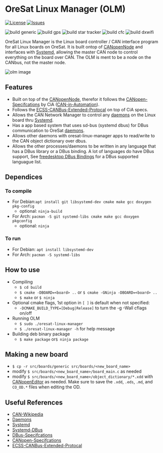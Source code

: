 # OreSat Linux Manager (OLM)

[![License](https://img.shields.io/github/license/oresat/oresat-linux-manager)](./LICENSE)
[![Issues](https://img.shields.io/github/issues/oresat/oresat-linux-manager)](https://github.com/oresat/oresat-linux-manager/issues)

![build generic](https://github.com/oresat/oresat-linux-manager/workflows/build%20generic/badge.svg)
![build gps](https://github.com/oresat/oresat-linux-manager/workflows/build%20gps/badge.svg)
![build star tracker](https://github.com/oresat/oresat-linux-manager/workflows/build%20star%20tracker/badge.svg)
![build cfc](https://github.com/oresat/oresat-linux-manager/workflows/build%20cfc/badge.svg)
![build dxwifi](https://github.com/oresat/oresat-linux-manager/workflows/build%20dxwifi/badge.svg)

OreSat Linux Manager is the Linux board controller / CAN interface program for
all Linux boards on OreSat. It is built ontop of [CANopenNode] and interfaces
with [Systemd], allowing the master CAN node to control everything on the board
over CAN. The OLM is ment to be a node on the CANbus, not the master node.

![olm image](docs/oresat-linux-manager.jpg)

## Features

- Built on top of the [CANopenNode], therefor it follows the
[CANopen-Specifcations] by CiA ([CAN-in-Automation]).
- Follows the [ECSS-CANBus-Extended-Protocal] on top of CiA specs.
- Allows the CAN Network Manager to control any [daemons] on the Linux board
thru [Systemd].
- Has a app based system that uses sd-bus (systemd dbus) for DBus communication
to OreSat [daemons].
- Allows other daemons with oresat-linux-manager apps to read/write to the CAN
object dictionary over dbus.
- Allows the other processes/daemons to be written in any language that has a
DBus library or a DBus binding. A lot of languages do have DBus support, See
[freedesktop DBus Bindings] for a DBus supported languague list.

## Dependices

### To compile

- For Debian:`apt install git libsystemd-dev cmake make gcc doxygen pkg-config`
  - optional: `ninja-build`
- For Arch: `pacman -S git systemd-libs cmake make gcc doxygen pkgconfig`
  - optional: `ninja`

### To run

- For Debian: `apt install libsystemd-dev`
- For Arch: `pacman -S systemd-libs`

## How to use

- Compiling
  - `$ cd build`
  - `$ cmake -DBOARD=<board> ..` or `$ cmake -GNinja -DBOARD=<board> ..`
  - `$ make` or `$ ninja`
- Optional cmake flags, 1st option in `[ ]` is default when not specified:
  - `-DCMAKE_BUILD_TYPE=[Debug|Release]` to turn the -g -Wall cflags on/off
- Running OLM
  - `$ sudo ./oresat-linux-manager`
  - `$ ./oresat-linux-manager -h` for help message
- Building deb binary package
  - `$ make package` or`$ ninja package`

## Making a new board

- `$ cp -r src/boards/generic src/boards/<new_board_name>`
- modify `$ src/boards/<new_board_name>/board_main.c` as needed
- modify `$ src/boards/<new_board_name>/object_dictionary/*.xdd` with
[CANopenEditor] as needed. Make sure to save the `.xdd`, `.eds`, `.md`, and
`CO_OD.*` files when editing the OD.

## Useful References

- [CAN-Wikipedia]
- [Daemons]
- [Systemd]
- [Systemd-DBus]
- [DBus-Specifcations]
- [CANopen-Specifcations]
- [ECSS-CANBus-Extended-Protocal]

<!-- References -->
[CAN-Wikipedia]:https://en.wikipedia.org/wiki/CAN_bus
[Daemons]:https://www.freedesktop.org/software/systemd/man/daemon.html
[Systemd]:https://freedesktop.org/wiki/Software/systemd/
[Systemd-DBus]:https://www.freedesktop.org/wiki/Software/systemd//
[DBus-Specifcations]:https://.freedesktop.org/doc/dbus-specification.html
[CANopen-Specifcations]:https://www.can-cia.org/groups/specifications/
[ECSS-CANBus-Extended-Protocal]:https://ecss.nl/standard/ecss-e-st-50-15c-space-engineering-canbus-extension-protocol-1-may-2015/
[CAN-in-Automation]:https://can-cia.org/
[freedesktop DBus Bindings]:https://www.freedesktop.org/wiki/Software/DBusBindings/

<!-- Other Repos -->
[CANopenNode]:https://github.com/CANopenNode/CANopenNode
[CANopenEditor]:https://github.com/CANopenNode/CANopenEditor

